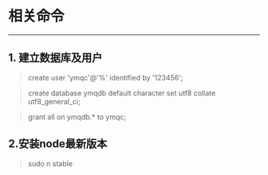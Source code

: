 # 相关命令

***
## 1. 建立数据库及用户
>create user 'ymqc'@'%' identified by '123456';

>create database ymqdb default character set utf8 collate utf8_general_ci;

>grant all on ymqdb.* to ymqc;

## 2.安装node最新版本
> sudo n stable
